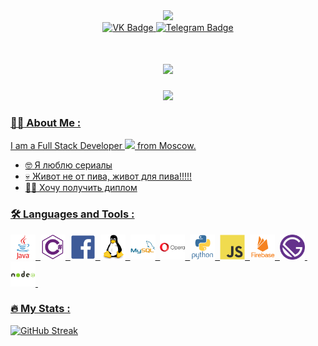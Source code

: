 <div id="header" align="center">
  <img src="https://media.giphy.com/media/O5MMKTXFyO98Y/giphy.gif" width="200"/>
</div>
<div id="badges" align="center">
  <a href="https://vk.com/ghoul_luc1i">
    <img src="https://img.shields.io/badge/VK-black?logo=VK&logoColor=red&style=for-the-badge" alt="VK Badge"/>
  </a>
  <a href="https://t.me/luc1q_ghoul">
    <img src="https://img.shields.io/badge/ Telegram-yellow?style=for-the badge&logo=telegram&logoColor=black" alt="Telegram Badge"/>
    
<div id="heythere" align="center">
  <h1>
  <img src="https://media.giphy.com/media/a1QLZUUtCcgyA/giphy.gif" width="300px"/>
</h1>
</div>

    
  <img src="https://media.giphy.com/media/26FPpSuhgHvYo9Kyk/giphy.gif" height="300"/>
</div>
  
  ### :woman_technologist: About Me :
   I am a Full Stack Developer <img src="https://media.giphy.com/media/WUlplcMpOCEmTGBtBW/giphy.gif" width="30"> from Moscow.
 
 - :nerd_face: Я люблю сериалы
 - 	:skull: Живот не от пива, живот для пива!!!!!
  - :face_with_spiral_eyes: Хочу получить диплом
  
  ### :hammer_and_wrench: Languages and Tools :
<div>
  <img src="https://github.com/devicons/devicon/blob/master/icons/java/java-original-wordmark.svg" title="Java" alt="Java" width="40" height="40"/>&nbsp;
  <img src="https://raw.githubusercontent.com/devicons/devicon/1119b9f84c0290e0f0b38982099a2bd027a48bf1/icons/csharp/csharp-line.svg" title="Сsharp" alt="Сsharp" width="40" height="40"/>&nbsp;
  <img src="https://raw.githubusercontent.com/devicons/devicon/1119b9f84c0290e0f0b38982099a2bd027a48bf1/icons/facebook/facebook-original.svg" title="Facebook" alt="Facebook" width="40" height="40"/>&nbsp;
  <img src="https://raw.githubusercontent.com/devicons/devicon/1119b9f84c0290e0f0b38982099a2bd027a48bf1/icons/linux/linux-original.svg" title="Linux" alt="Linux" width="40" height="40"/>&nbsp;
  <img src="https://raw.githubusercontent.com/devicons/devicon/1119b9f84c0290e0f0b38982099a2bd027a48bf1/icons/mysql/mysql-original-wordmark.svg " width="40" height="40"/>&nbsp;
  <img src="https://raw.githubusercontent.com/devicons/devicon/1119b9f84c0290e0f0b38982099a2bd027a48bf1/icons/opera/opera-original-wordmark.svg"  title="Opera" alt="Opera" width="40" height="40"/>&nbsp;
  <img src="https://raw.githubusercontent.com/devicons/devicon/1119b9f84c0290e0f0b38982099a2bd027a48bf1/icons/python/python-original-wordmark.svg" title="Python" alt="Python" width="40" height="40"/>&nbsp;
  <img src="https://github.com/devicons/devicon/blob/master/icons/javascript/javascript-original.svg" title="JavaScript" alt="JavaScript" width="40" height="40"/>&nbsp;
  <img src="https://github.com/devicons/devicon/blob/master/icons/firebase/firebase-plain-wordmark.svg" title="Firebase" alt="Firebase" width="40" height="40"/>&nbsp;
  <img src="https://github.com/devicons/devicon/blob/master/icons/gatsby/gatsby-original.svg" title="Gatsby"  alt="Gatsby" width="40" height="40"/>&nbsp;
  <img src="https://github.com/devicons/devicon/blob/master/icons/nodejs/nodejs-original-wordmark.svg" title="NodeJS" alt="NodeJS" width="40" height="40"/>&nbsp;
</div>
  
  ### :fire: My Stats :

[![GitHub Streak](http://github-readme-streak-stats.herokuapp.com?user=Luc1q&theme=blux&border_radius=4.8)](https://git.io/streak-stats)
